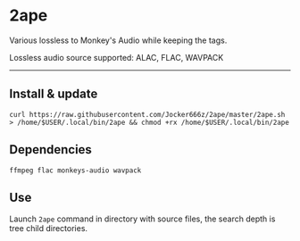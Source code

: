 # 2ape

Various lossless to Monkey's Audio while keeping the tags.

Lossless audio source supported: ALAC, FLAC, WAVPACK

--------------------------------------------------------------------------------------------------
## Install & update
`curl https://raw.githubusercontent.com/Jocker666z/2ape/master/2ape.sh > /home/$USER/.local/bin/2ape && chmod +rx /home/$USER/.local/bin/2ape`

## Dependencies
`ffmpeg flac monkeys-audio wavpack`

## Use
Launch `2ape` command in directory with source files, the search depth is tree child directories.
